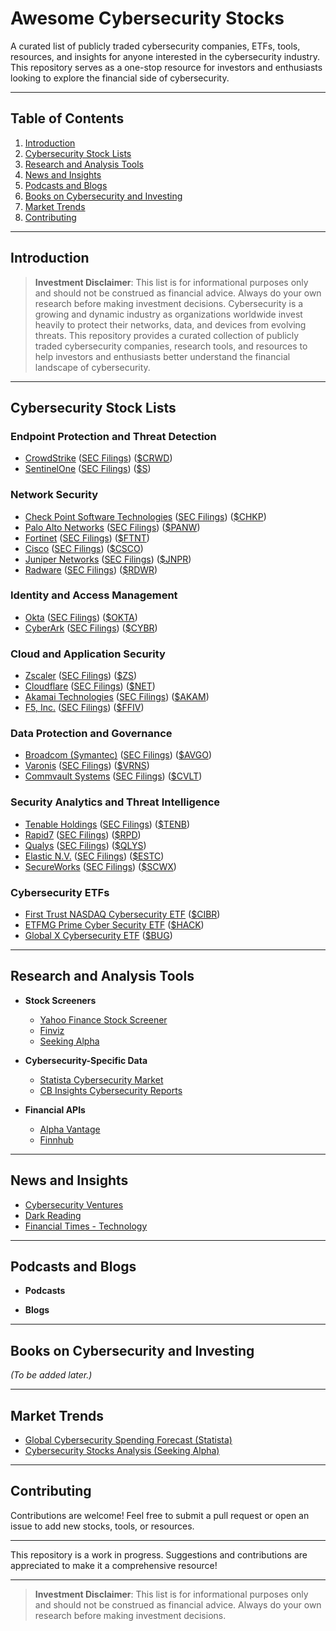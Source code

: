 # **Awesome Cybersecurity Stocks**

A curated list of publicly traded cybersecurity companies, ETFs, tools, resources, and insights for anyone interested in the cybersecurity industry. This repository serves as a one-stop resource for investors and enthusiasts looking to explore the financial side of cybersecurity.

---

## **Table of Contents**
1. [Introduction](#introduction)
2. [Cybersecurity Stock Lists](#cybersecurity-stock-lists)
3. [Research and Analysis Tools](#research-and-analysis-tools)
4. [News and Insights](#news-and-insights)
5. [Podcasts and Blogs](#podcasts-and-blogs)
6. [Books on Cybersecurity and Investing](#books-on-cybersecurity-and-investing)
7. [Market Trends](#market-trends)
8. [Contributing](#contributing)

---

## **Introduction**

> **Investment Disclaimer**: This list is for informational purposes only and should not be construed as financial advice. Always do your own research before making investment decisions.
Cybersecurity is a growing and dynamic industry as organizations worldwide invest heavily to protect their networks, data, and devices from evolving threats. This repository provides a curated collection of publicly traded cybersecurity companies, research tools, and resources to help investors and enthusiasts better understand the financial landscape of cybersecurity.

---

## **Cybersecurity Stock Lists**

### **Endpoint Protection and Threat Detection**
- [CrowdStrike](https://ir.crowdstrike.com/) ([SEC Filings](https://www.sec.gov/edgar/browse/?CIK=0001535527)) ([$CRWD](https://finance.yahoo.com/quote/CRWD))
- [SentinelOne](https://investors.sentinelone.com/) ([SEC Filings](https://www.sec.gov/edgar/browse/?CIK=0001768123)) ([$S](https://finance.yahoo.com/quote/S))

### **Network Security**
- [Check Point Software Technologies](https://www.checkpoint.com/about-us/investor-relations/) ([SEC Filings](https://www.sec.gov/edgar/browse/?CIK=0001015922)) ([$CHKP](https://finance.yahoo.com/quote/CHKP))
- [Palo Alto Networks](https://investors.paloaltonetworks.com/) ([SEC Filings](https://www.sec.gov/edgar/browse/?CIK=0001327567)) ([$PANW](https://finance.yahoo.com/quote/PANW))
- [Fortinet](https://investor.fortinet.com/) ([SEC Filings](https://www.sec.gov/edgar/browse/?CIK=0001262039)) ([$FTNT](https://finance.yahoo.com/quote/FTNT))
- [Cisco](https://investor.cisco.com/) ([SEC Filings](https://www.sec.gov/edgar/browse/?CIK=0000858877)) ([$CSCO](https://finance.yahoo.com/quote/CSCO))
- [Juniper Networks](https://investor.juniper.net/) ([SEC Filings](https://www.sec.gov/edgar/browse/?CIK=0001043604)) ([$JNPR](https://finance.yahoo.com/quote/JNPR))
- [Radware](https://www.radware.com/investor-relations/) ([SEC Filings](https://www.sec.gov/edgar/browse/?CIK=0001109345)) ([$RDWR](https://finance.yahoo.com/quote/RDWR))

### **Identity and Access Management**
- [Okta](https://investor.okta.com/) ([SEC Filings](https://www.sec.gov/edgar/browse/?CIK=0001660134)) ([$OKTA](https://finance.yahoo.com/quote/OKTA))
- [CyberArk](https://www.cyberark.com/investors/) ([SEC Filings](https://www.sec.gov/edgar/browse/?CIK=0001509821)) ([$CYBR](https://finance.yahoo.com/quote/CYBR))

### **Cloud and Application Security**
- [Zscaler](https://ir.zscaler.com/) ([SEC Filings](https://www.sec.gov/edgar/browse/?CIK=0001713683)) ([$ZS](https://finance.yahoo.com/quote/ZS))
- [Cloudflare](https://investors.cloudflare.com/) ([SEC Filings](https://www.sec.gov/edgar/browse/?CIK=0001477333)) ([$NET](https://finance.yahoo.com/quote/NET))
- [Akamai Technologies](https://www.akamai.com/company/investor-relations) ([SEC Filings](https://www.sec.gov/edgar/browse/?CIK=0001086222)) ([$AKAM](https://finance.yahoo.com/quote/AKAM))
- [F5, Inc.](https://investors.f5.com/) ([SEC Filings](https://www.sec.gov/edgar/browse/?CIK=0001048695)) ([$FFIV](https://finance.yahoo.com/quote/FFIV))

### **Data Protection and Governance**
- [Broadcom (Symantec)](https://investors.broadcom.com/) ([SEC Filings](https://www.sec.gov/edgar/browse/?CIK=0001730168)) ([$AVGO](https://finance.yahoo.com/quote/AVGO))
- [Varonis](https://ir.varonis.com/) ([SEC Filings](https://www.sec.gov/edgar/browse/?CIK=0001342478)) ([$VRNS](https://finance.yahoo.com/quote/VRNS))
- [Commvault Systems](https://ir.commvault.com/) ([SEC Filings](https://www.sec.gov/edgar/browse/?CIK=0001169561)) ([$CVLT](https://finance.yahoo.com/quote/CVLT))

### **Security Analytics and Threat Intelligence**
- [Tenable Holdings](https://investors.tenable.com/) ([SEC Filings](https://www.sec.gov/edgar/browse/?CIK=0001660280)) ([$TENB](https://finance.yahoo.com/quote/TENB))
- [Rapid7](https://investors.rapid7.com/) ([SEC Filings](https://www.sec.gov/edgar/browse/?CIK=0001560327)) ([$RPD](https://finance.yahoo.com/quote/RPD))
- [Qualys](https://investor.qualys.com/) ([SEC Filings](https://www.sec.gov/edgar/browse/?CIK=0001107843)) ([$QLYS](https://finance.yahoo.com/quote/QLYS))
- [Elastic N.V.](https://elastic.co/investor-relations/) ([SEC Filings](https://www.sec.gov/edgar/browse/?CIK=0001707753)) ([$ESTC](https://finance.yahoo.com/quote/ESTC))
- [SecureWorks](https://investors.secureworks.com/) ([SEC Filings](https://www.sec.gov/edgar/browse/?CIK=0001468666)) ([$SCWX](https://finance.yahoo.com/quote/SCWX))

### **Cybersecurity ETFs**
- [First Trust NASDAQ Cybersecurity ETF](https://www.ftportfolios.com/retail/etf/etfsummary.aspx?Ticker=CIBR) ([$CIBR](https://finance.yahoo.com/quote/CIBR))
- [ETFMG Prime Cyber Security ETF](https://etfmg.com/funds/hack/) ([$HACK](https://finance.yahoo.com/quote/HACK))
- [Global X Cybersecurity ETF](https://www.globalxetfs.com/funds/bug/) ([$BUG](https://finance.yahoo.com/quote/BUG))

---

## **Research and Analysis Tools**
- **Stock Screeners**
  - [Yahoo Finance Stock Screener](https://finance.yahoo.com/screener/new)
  - [Finviz](https://finviz.com/)
  - [Seeking Alpha](https://seekingalpha.com/)

- **Cybersecurity-Specific Data**
  - [Statista Cybersecurity Market](https://www.statista.com/outlook/tmo/cybersecurity/worldwide)
  - [CB Insights Cybersecurity Reports](https://www.cbinsights.com/research/cybersecurity/)

- **Financial APIs**
  - [Alpha Vantage](https://www.alphavantage.co/)
  - [Finnhub](https://finnhub.io/)

---

## **News and Insights**
- [Cybersecurity Ventures](https://cybersecurityventures.com/)
- [Dark Reading](https://www.darkreading.com/)
- [Financial Times - Technology](https://www.ft.com/technology)

---

## **Podcasts and Blogs**
- **Podcasts**

- **Blogs**


---

## **Books on Cybersecurity and Investing**
*(To be added later.)*

---

## **Market Trends**
- [Global Cybersecurity Spending Forecast (Statista)](https://www.statista.com/statistics/991304/worldwide-cybersecurity-spending/)
- [Cybersecurity Stocks Analysis (Seeking Alpha)](https://seekingalpha.com/)

---

## **Contributing**
Contributions are welcome! Feel free to submit a pull request or open an issue to add new stocks, tools, or resources.

---

This repository is a work in progress. Suggestions and contributions are appreciated to make it a comprehensive resource!


---

> **Investment Disclaimer**: This list is for informational purposes only and should not be construed as financial advice. Always do your own research before making investment decisions.
